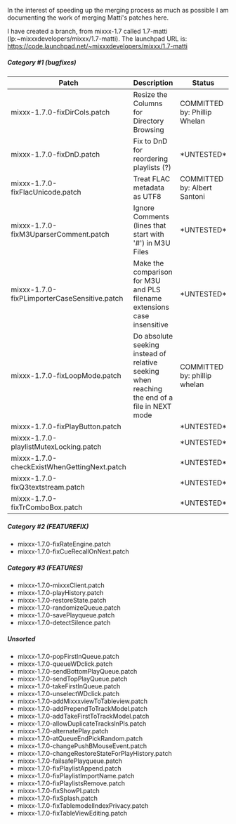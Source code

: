 In the interest of speeding up the merging process as much as possible I
am documenting the work of merging Matti's patches here.

I have created a branch, from mixxx-1.7 called 1.7-matti
(lp:\~mixxxdevelopers/mixxx/1.7-matti). The launchpad URL is:
<https://code.launchpad.net/~mixxxdevelopers/mixxx/1.7-matti>

##### Category \#1 (bugfixes)

| Patch                                        | Description                                                                                  | Status                       |
| -------------------------------------------- | -------------------------------------------------------------------------------------------- | ---------------------------- |
| mixxx-1.7.0-fixDirCols.patch                 | Resize the Columns for Directory Browsing                                                    | COMMITTED by: Phillip Whelan |
| mixxx-1.7.0-fixDnD.patch                     | Fix to DnD for reordering playlists (?)                                                      | \*UNTESTED\*                 |
| mixxx-1.7.0-fixFlacUnicode.patch             | Treat FLAC metadata as UTF8                                                                  | COMMITTED by: Albert Santoni |
| mixxx-1.7.0-fixM3UparserComment.patch        | Ignore Comments (lines that start with '\#') in M3U Files                                    | \*UNTESTED\*                 |
| mixxx-1.7.0-fixPLimporterCaseSensitive.patch | Make the comparison for M3U and PLS filename extensions case insensitive                     | \*UNTESTED\*                 |
| mixxx-1.7.0-fixLoopMode.patch                | Do absolute seeking instead of relative seeking when reaching the end of a file in NEXT mode | COMMITTED by: phillip whelan |
| mixxx-1.7.0-fixPlayButton.patch              |                                                                                              | \*UNTESTED\*                 |
| mixxx-1.7.0-playlistMutexLocking.patch       |                                                                                              | \*UNTESTED\*                 |
| mixxx-1.7.0-checkExistWhenGettingNext.patch  |                                                                                              | \*UNTESTED\*                 |
| mixxx-1.7.0-fixQ3textstream.patch            |                                                                                              | \*UNTESTED\*                 |
| mixxx-1.7.0-fixTrComboBox.patch              |                                                                                              | \*UNTESTED\*                 |

##### Category \#2 (FEATUREFIX)

  - mixxx-1.7.0-fixRateEngine.patch
  - mixxx-1.7.0-fixCueRecallOnNext.patch

##### Category \#3 (FEATURES)

  - mixxx-1.7.0-mixxxClient.patch
  - mixxx-1.7.0-playHistory.patch
  - mixxx-1.7.0-restoreState.patch 
  - mixxx-1.7.0-randomizeQueue.patch
  - mixxx-1.7.0-savePlayqueue.patch
  - mixxx-1.7.0-detectSilence.patch

##### Unsorted

  - mixxx-1.7.0-popFirstInQueue.patch
  - mixxx-1.7.0-queueWDclick.patch
  - mixxx-1.7.0-sendBottomPlayQueue.patch
  - mixxx-1.7.0-sendTopPlayQueue.patch
  - mixxx-1.7.0-takeFirstInQueue.patch
  - mixxx-1.7.0-unselectWDclick.patch
  - mixxx-1.7.0-addMixxxviewToTableview.patch
  - mixxx-1.7.0-addPrependToTrackModel.patch 
  - mixxx-1.7.0-addTakeFirstToTrackModel.patch 
  - mixxx-1.7.0-allowDuplicateTracksInPls.patch
  - mixxx-1.7.0-alternatePlay.patch
  - mixxx-1.7.0-atQueueEndPickRandom.patch 
  - mixxx-1.7.0-changePushBMouseEvent.patch
  - mixxx-1.7.0-changeRestoreStateForPlayHistory.patch
  - mixxx-1.7.0-failsafePlayqueue.patch
  - mixxx-1.7.0-fixPlaylistAppend.patch
  - mixxx-1.7.0-fixPlaylistImportName.patch
  - mixxx-1.7.0-fixPlaylistsRemove.patch
  - mixxx-1.7.0-fixShowPl.patch
  - mixxx-1.7.0-fixSplash.patch
  - mixxx-1.7.0-fixTablemodelIndexPrivacy.patch
  - mixxx-1.7.0-fixTableViewEditing.patch
